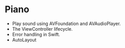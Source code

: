 # Piano

* Play sound using AVFoundation and AVAudioPlayer.
* The ViewController lifecycle.
* Error handling in Swift.
* AutoLayout

